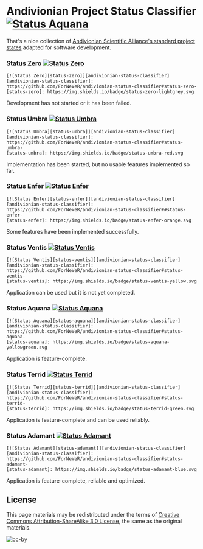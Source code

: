 Andivionian Project Status Classifier [![Status Aquana][status-aquana]][andivionian-status-classifier]
=====================================

That's a nice collection of [Andivionian Scientific Alliance's standard project
states][source] adapted for software development.

### Status Zero [![Status Zero][status-zero]][andivionian-status-classifier]

    [![Status Zero][status-zero]][andivionian-status-classifier]
    [andivionian-status-classifier]: https://github.com/ForNeVeR/andivionian-status-classifier#status-zero-
    [status-zero]: https://img.shields.io/badge/status-zero-lightgrey.svg

Development has not started or it has been failed.

### Status Umbra [![Status Umbra][status-umbra]][andivionian-status-classifier]

    [![Status Umbra][status-umbra]][andivionian-status-classifier]
    [andivionian-status-classifier]: https://github.com/ForNeVeR/andivionian-status-classifier#status-umbra-
    [status-umbra]: https://img.shields.io/badge/status-umbra-red.svg

Implementation has been started, but no usable features implemented so far.

### Status Enfer [![Status Enfer][status-enfer]][andivionian-status-classifier]

    [![Status Enfer][status-enfer]][andivionian-status-classifier]
    [andivionian-status-classifier]: https://github.com/ForNeVeR/andivionian-status-classifier##status-enfer-
    [status-enfer]: https://img.shields.io/badge/status-enfer-orange.svg

Some features have been implemented successfully.

### Status Ventis [![Status Ventis][status-ventis]][andivionian-status-classifier]

    [![Status Ventis][status-ventis]][andivionian-status-classifier]
    [andivionian-status-classifier]: https://github.com/ForNeVeR/andivionian-status-classifier#status-ventis-
    [status-ventis]: https://img.shields.io/badge/status-ventis-yellow.svg

Application can be used but it is not yet completed.

### Status Aquana [![Status Aquana][status-aquana]][andivionian-status-classifier]

    [![Status Aquana][status-aquana]][andivionian-status-classifier]
    [andivionian-status-classifier]: https://github.com/ForNeVeR/andivionian-status-classifier#status-aquana-
    [status-aquana]: https://img.shields.io/badge/status-aquana-yellowgreen.svg

Application is feature-complete.

### Status Terrid [![Status Terrid][status-terrid]][andivionian-status-classifier]

    [![Status Terrid][status-terrid]][andivionian-status-classifier]
    [andivionian-status-classifier]: https://github.com/ForNeVeR/andivionian-status-classifier#status-terrid-
    [status-terrid]: https://img.shields.io/badge/status-terrid-green.svg

Application is feature-complete and can be used reliably.

### Status Adamant [![Status Adamant][status-adamant]][andivionian-status-classifier]

    [![Status Adamant][status-adamant]][andivionian-status-classifier]
    [andivionian-status-classifier]: https://github.com/ForNeVeR/andivionian-status-classifier#status-adamant-
    [status-adamant]: https://img.shields.io/badge/status-adamant-blue.svg

Application is feature-complete, reliable and optimized.

License
-------

This page materials may be redistributed under the terms of [Creative Commons
Attribution-ShareAlike 3.0 License][cc-by-license], the same as the original
materials.

[![cc-by][]][cc-by-license]

[andivionian-status-classifier]: https://github.com/ForNeVeR/andivionian-status-classifier
[cc-by-license]: http://creativecommons.org/licenses/by-sa/3.0/
[source]: http://scientific-alliance.wikidot.com/item-classes

[cc-by]: http://mirrors.creativecommons.org/presskit/buttons/80x15/svg/by-sa.svg
[status-adamant]: https://img.shields.io/badge/status-adamant-blue.svg
[status-aquana]: https://img.shields.io/badge/status-aquana-yellowgreen.svg
[status-enfer]: https://img.shields.io/badge/status-enfer-orange.svg
[status-terrid]: https://img.shields.io/badge/status-terrid-green.svg
[status-umbra]: https://img.shields.io/badge/status-umbra-red.svg
[status-ventis]: https://img.shields.io/badge/status-ventis-yellow.svg
[status-zero]: https://img.shields.io/badge/status-zero-lightgrey.svg
